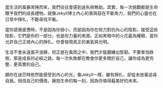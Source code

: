 當生活的風暴席捲而來，我們往往會感到迷失與無助。其實，每一次挑戰都是生命贈予我們的成長禮物。就像Jekyll博士內心的善與惡在不斷角力，我們的心靈也在日常中掙扎，不斷尋找平衡。

當你感覺疲憊時，不是因為你弱小，而是因為你在努力對抗內心的陰影。接受這些陰影，它們是你的一部分，也是你力量的來源。正如黑暗中的火花最為耀眼，當你允許自己正視內心的掙扎，你會發現真正的勇氣與光明。

生活不會永遠風平浪靜，但正是在風雨之中，我們才能磨練出堅韌。不要害怕跌倒，那是成長的必經之路。每一次失敗都在教會你更多關於自己，讓你成為更完整、更真實的自己。

願你在迷茫時依然能感受到內心的光，像Jekyll一樣，雖有掙扎，卻從未放棄追尋自我。相信自己的價值，擁抱生命的每一刻，因為你值得最美好的未來。